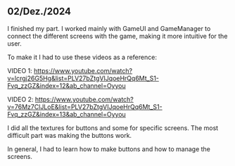 ## 02/Dez./2024

I finished my part. I worked mainly with GameUI and GameManager to connect the different screens with the game, 
making it more intuitive for the user. 

To make it I had to use these videos as a reference: 

VIDEO 1: https://www.youtube.com/watch?v=lcrgj26G5Hg&list=PLV27bZtgVIJqoeHrQq6Mt_S1-Fvq_zzGZ&index=12&ab_channel=Oyyou

VIDEO 2: https://www.youtube.com/watch?v=76Mz7ClJLoE&list=PLV27bZtgVIJqoeHrQq6Mt_S1-Fvq_zzGZ&index=13&ab_channel=Oyyou

I did all the textures for buttons and some for specific screens. 
The most difficult part was making the buttons work.

In general, I had to learn how to make buttons and how to manage the screens. 



